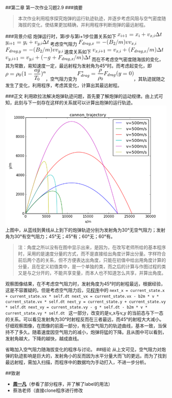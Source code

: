 
##第二章 第一次作业习题2.9
###摘要
>本次作业利用程序探究炮弹的运行轨迹轨迹，并逐步考虑风阻与空气密度随海拔的变化，使结果更加精确，并利用程序判断炮弹的最远射程。


###背景介绍
炮弹运行时，第i步与第i+1步位置关系如下
![公式1](https://raw.githubusercontent.com/PatYoung/computationalphysics_N2013301020016/master/03/%E5%85%AC%E5%BC%8F/1.gif)
![公式2](https://raw.githubusercontent.com/PatYoung/computationalphysics_N2013301020016/master/03/%E5%85%AC%E5%BC%8F/2.gif)
考虑空气阻力
![公式3](https://raw.githubusercontent.com/PatYoung/computationalphysics_N2013301020016/master/03/%E5%85%AC%E5%BC%8F/3.gif)
![公式4](https://raw.githubusercontent.com/PatYoung/computationalphysics_N2013301020016/master/03/%E5%85%AC%E5%BC%8F/4.gif)
速度关系如下
![公式5](https://raw.githubusercontent.com/PatYoung/computationalphysics_N2013301020016/master/03/%E5%85%AC%E5%BC%8F/5.gif)
![公式6](https://raw.githubusercontent.com/PatYoung/computationalphysics_N2013301020016/master/03/%E5%85%AC%E5%BC%8F/6.gif)
而在不考虑空气密度随海拔的变化，其为常数，易知速度一定，最远射程为发射角为45°时。而考虑起变化，即![公式7](https://raw.githubusercontent.com/PatYoung/computationalphysics_N2013301020016/master/03/%E5%85%AC%E5%BC%8F/7.gif)，空气阻力变为![公式8](https://raw.githubusercontent.com/PatYoung/computationalphysics_N2013301020016/master/03/%E5%85%AC%E5%BC%8F/8.gif)，其轨迹就随之发生了变化，利用程序，考虑其变化，计算出其最远射程。

###正文
利用欧拉法解决炮弹轨迹问题，首先要了解炮弹的运动规律。由上式可知，此刻与下一刻存在这样的关系就可以计算出炮弹的运行轨迹。
![程序图](https://raw.githubusercontent.com/PatYoung/computationalphysics_N2013301020016/master/03/01.png)
上图中，从蓝线到黄线从上到下的炮弹轨迹分别为发射角为30°无空气阻力；发射角为30°有空气阻力；45°无；45°有；60°无；60°有。
>注：角度之所以没有在图中显示出来，是因为，在改写老师所给的基本程序时，采用的是速度分量的方式，而不是直接给出角度计算出分量。字样符合前后两个态的关系，但不方便表达出角度，只能在初值中给出用角度计算的分量，且在定义初值类中，是一个单独的类，而之后的计算与作图过程的类又是与之分开的，不能共享变量，而本人也不知道怎么共享，并算出角度。

观察图像结果，在不考虑空气阻力时，发射角度为45°时的射程最远，根据经验，这是不容置疑的。但是考虑空气阻力后，见[程序](https://github.com/PatYoung/computationalphysics_N2013301020016/blob/master/03/02.py)中的
`next_x = current_state.x + current_state.vx * self.dt
next_vx = current_state.vx - b2m * v * current_state.vx * self.dt
next_y = current_state.y + current_state.vy * self.dt
next_vy = current_state.vy - g * self.dt - b2m * v * current_state.vy * self.dt
`
这一部分，改变的是v_x与v_y 的当前态与下一态的关系。可以看见发射角为30°时射程反而在三者最远，而45°的射程大大减小。
仔细观察图像，在图像的前面一部分，有无空气阻力的轨迹曲线，基本一致，当保持不了多久。随着速度因空气阻力的减小，炮弹将猛的下降。且从图中可以看到，发射角越大，下降的越快，越成直线。

省略加入空气阻力随海拔变化的程序与讨论。
##结论
从上文可见，空气阻力对炮弹的轨迹影响是巨大的，发射角小的反而因为水平分量大而飞的更远。而为了找到最远射程，需加入扫描，而程序中的数据均为手动打入，不进一步分析。

##致谢
- [**周一凡**](https://github.com/fxdhi/computationalphysics_N2013301020017)（参看了部分程序，并了解了label的用法）
- 蔡浩老师（直接clone程序进行修改